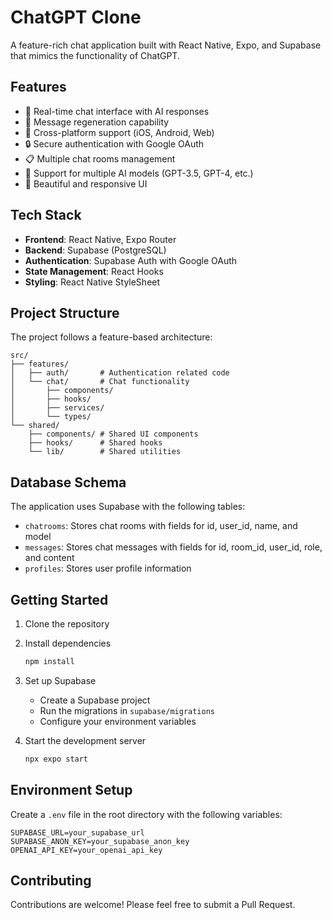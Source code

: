 # ChatGPT Clone

A feature-rich chat application built with React Native, Expo, and Supabase that mimics the functionality of ChatGPT.

## Features

- 💬 Real-time chat interface with AI responses
- 🔄 Message regeneration capability
- 📱 Cross-platform support (iOS, Android, Web)
- 🔒 Secure authentication with Google OAuth
- 📋 Multiple chat rooms management
- 🤖 Support for multiple AI models (GPT-3.5, GPT-4, etc.)
- 🎨 Beautiful and responsive UI

## Tech Stack

- **Frontend**: React Native, Expo Router
- **Backend**: Supabase (PostgreSQL)
- **Authentication**: Supabase Auth with Google OAuth
- **State Management**: React Hooks
- **Styling**: React Native StyleSheet

## Project Structure

The project follows a feature-based architecture:

```
src/
├── features/
│   ├── auth/       # Authentication related code
│   └── chat/       # Chat functionality
│       ├── components/
│       ├── hooks/
│       ├── services/
│       └── types/
└── shared/
    ├── components/ # Shared UI components
    ├── hooks/      # Shared hooks
    └── lib/        # Shared utilities
```

## Database Schema

The application uses Supabase with the following tables:
- `chatrooms`: Stores chat rooms with fields for id, user_id, name, and model
- `messages`: Stores chat messages with fields for id, room_id, user_id, role, and content
- `profiles`: Stores user profile information

## Getting Started

1. Clone the repository

2. Install dependencies
   ```bash
   npm install
   ```

3. Set up Supabase
   - Create a Supabase project
   - Run the migrations in `supabase/migrations`
   - Configure your environment variables

4. Start the development server
   ```bash
   npx expo start
   ```

## Environment Setup

Create a `.env` file in the root directory with the following variables:

```
SUPABASE_URL=your_supabase_url
SUPABASE_ANON_KEY=your_supabase_anon_key
OPENAI_API_KEY=your_openai_api_key
```

## Contributing

Contributions are welcome! Please feel free to submit a Pull Request.
